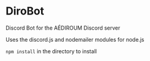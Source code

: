 # DiroBot

Discord Bot for the AÉDIROUM Discord server

Uses the discord.js and nodemailer modules for node.js

`npm install` in the directory to install
